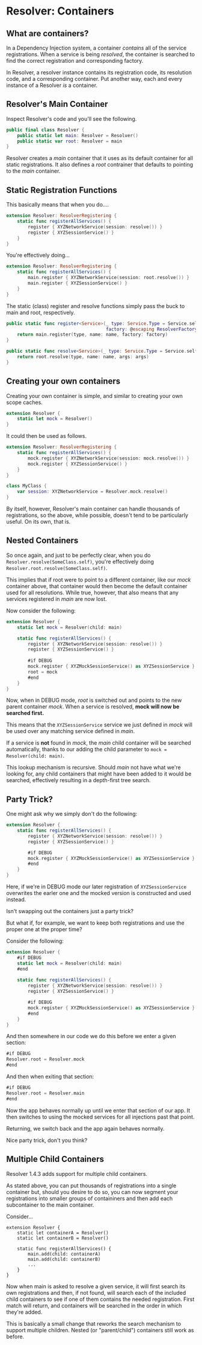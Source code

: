 #  Resolver: Containers

## What are containers?

In a Dependency Injection system, a container *contains* all of the service registrations. When a service is being *resolved*, the container is searched to find the correct registration and corresponding factory.

In Resolver, a resolver instance contains its registration code, its resolution code, and a corresponding container. Put another way, each and every instance of a Resolver *is* a container.

## Resolver's Main Container

Inspect Resolver's code and you'll see the following.

```swift
public final class Resolver {
    public static let main: Resolver = Resolver()
    public static var root: Resolver = main
}
```

Resolver creates a *main* container that it uses as its default container for all static registrations. It also defines a *root* contrainer that defaults to pointing to the *main* container.

## Static Registration Functions

This basically means that when you do....

```swift
extension Resolver: ResolverRegistering {
    static func registerAllServices() {
        register { XYZNetworkService(session: resolve()) }
        register { XYZSessionService() }
    }
}
```

You're effectively doing...

```swift
extension Resolver: ResolverRegistering {
    static func registerAllServices() {
        main.register { XYZNetworkService(session: root.resolve()) }
        main.register { XYZSessionService() }
    }
}
```

The static (class) register and resolve functions simply pass the buck to main and root, respectively.

```swift
public static func register<Service>(_ type: Service.Type = Service.self, name: Resolver.Name? = nil,
                                     factory: @escaping ResolverFactoryArgumentsN<Service>) -> ResolverOptions<Service> {
    return main.register(type, name: name, factory: factory)
}

public static func resolve<Service>(_ type: Service.Type = Service.self, name: String? = nil, args: Any? = nil) -> Service {
    return root.resolve(type, name: name, args: args)
}
```

## Creating your own containers

Creating your own container is simple, and similar to creating your own scope caches.

```swift
extension Resolver {
    static let mock = Resolver()
}
```

It could then be used as follows.

```swift
extension Resolver: ResolverRegistering {
    static func registerAllServices() {
        mock.register { XYZNetworkService(session: mock.resolve()) }
        mock.register { XYZSessionService() }
    }
}

class MyClass {
    var session: XYZNetworkService = Resolver.mock.resolve()
}
```

By itself, however, Resolver's main container can handle thousands of registrations, so the above, while possible, doesn't tend to be particularly useful. On its own, that is.

## Nested Containers

So once again, and just to be perfectly clear, when you do `Resolver.resolve(SomeClass.self)`,  you're effectively doing `Resolver.root.resolve(SomeClass.self)`.

This implies that if root were to point to a different container, like our *mock* container above, that container would then become the default container used for all resolutions. While true, however, that also means that any services registered in *main* are now lost.

Now consider the following:

```swift
extension Resolver {
    static let mock = Resolver(child: main)

    static func registerAllServices() {
        register { XYZNetworkService(session: resolve()) }
        register { XYZSessionService() }
        
        #if DEBUG
        mock.register { XYZMockSessionService() as XYZSessionService }
        root = mock
        #end
    }
}
```

Now, when in DEBUG mode, *root* is switched out and points to the new parent container *mock*. When a service is resolved, **mock will now be searched first.**

This means that the `XYZSessionService` service we just defined in *mock* will be used over any matching service defined in *main*.  

If a service is **not** found in *mock*,  the *main* child container will be searched automatically, thanks to our adding the child parameter to `mock = Resolver(child: main)`.

This lookup mechanism is recursive.  Should *main* not have what we're looking for, any child containers that might have been added to it would be searched, effectively resulting in a depth-first tree search.

## Party Trick?

One might ask why we simply don't do the following:

```swift
extension Resolver {
    static func registerAllServices() {
        register { XYZNetworkService(session: resolve()) }
        register { XYZSessionService() }

        #if DEBUG
        mock.register { XYZMockSessionService() as XYZSessionService }
        #end
    }
}
```

Here, if we're in DEBUG mode our later registration of `XYZSessionService` overwrites the earler one and the mocked version is constructed and used instead.

Isn't swapping out the containers just a party trick?

But what if, for example, we want to keep both registrations and use the proper one at the proper time? 

Consider the following:

```swift
extension Resolver {
    #if DEBUG
    static let mock = Resolver(child: main)
    #end
    
    static func registerAllServices() {
        register { XYZNetworkService(session: resolve()) }
        register { XYZSessionService() }

        #if DEBUG
        mock.register { XYZMockSessionService() as XYZSessionService }
        #end
    }
}
```

And then somewhere in our code we do this before we enter a given section:

```swift
#if DEBUG
Resolver.root = Resolver.mock
#end
```

And then when exiting that section:

```swift
#if DEBUG
Resolver.root = Resolver.main
#end
```

Now the app behaves normally up until we enter that section of our app. It then switches to using the mocked services for all injections past that point.

Returning, we switch back and the app again behaves normally.

Nice party trick, don't you think?

## Multiple Child Containers

Resolver 1.4.3 adds support for multiple child containers. 

As stated above, you can put thousands of registrations into a single container but, should you desire to do so, you can now segment your registrations into smaller groups of containiners and then add each subcontainer to the main container.

Consider...

```
extension Resolver {
    static let containerA = Resolver()
    static let containerB = Resolver()

    static func registerAllServices() {
        main.add(child: containerA)
        main.add(child: containerB)
        ...
    }
}
```

Now when main is asked to resolve a given service, it will first search its own registrations and then, if not found, will search each of the included child containers to see if one of them contains the needed registration. First match will return, and containers will be searched in the order in which they're added.

This is basically a small change that reworks the search mechanism to support multiple children. Nested (or "parent/child") containers still work as before.

